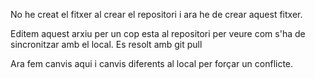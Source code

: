 No he creat el fitxer al crear el repositori i ara he de crear aquest fitxer.

Editem aquest arxiu per un cop esta al repositori per veure com s'ha de sincronitzar amb el local. Es resolt amb git pull

Ara fem canvis aqui i canvis diferents al local per forçar un conflicte.
